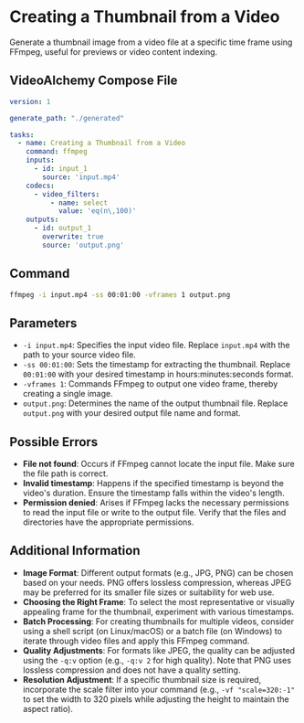 # Creating a Thumbnail from a Video

Generate a thumbnail image from a video file at a specific time frame using FFmpeg, useful for previews or video content indexing.

## VideoAlchemy Compose File

```yaml
version: 1

generate_path: "./generated"

tasks:
  - name: Creating a Thumbnail from a Video
    command: ffmpeg
    inputs:
      - id: input_1
        source: 'input.mp4'
    codecs:
      - video_filters:
          - name: select
            value: 'eq(n\,100)'
    outputs:
      - id: output_1
        overwrite: true
        source: 'output.png'
```

## Command

```bash
ffmpeg -i input.mp4 -ss 00:01:00 -vframes 1 output.png
```

## Parameters

- `-i input.mp4`: Specifies the input video file. Replace `input.mp4` with the path to your source video file.
- `-ss 00:01:00`: Sets the timestamp for extracting the thumbnail. Replace `00:01:00` with your desired timestamp in hours:minutes:seconds format.
- `-vframes 1`: Commands FFmpeg to output one video frame, thereby creating a single image.
- `output.png`: Determines the name of the output thumbnail file. Replace `output.png` with your desired output file name and format.

## Possible Errors

- **File not found**: Occurs if FFmpeg cannot locate the input file. Make sure the file path is correct.
- **Invalid timestamp**: Happens if the specified timestamp is beyond the video's duration. Ensure the timestamp falls within the video's length.
- **Permission denied**: Arises if FFmpeg lacks the necessary permissions to read the input file or write to the output file. Verify that the files and directories have the appropriate permissions.

## Additional Information

- **Image Format**: Different output formats (e.g., JPG, PNG) can be chosen based on your needs. PNG offers lossless compression, whereas JPEG may be preferred for its smaller file sizes or suitability for web use.
- **Choosing the Right Frame**: To select the most representative or visually appealing frame for the thumbnail, experiment with various timestamps.
- **Batch Processing**: For creating thumbnails for multiple videos, consider using a shell script (on Linux/macOS) or a batch file (on Windows) to iterate through video files and apply this FFmpeg command.
- **Quality Adjustments**: For formats like JPEG, the quality can be adjusted using the `-q:v` option (e.g., `-q:v 2` for high quality). Note that PNG uses lossless compression and does not have a quality setting.
- **Resolution Adjustment**: If a specific thumbnail size is required, incorporate the scale filter into your command (e.g., `-vf "scale=320:-1"` to set the width to 320 pixels while adjusting the height to maintain the aspect ratio).
